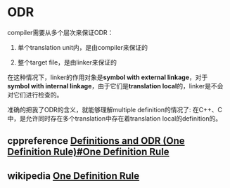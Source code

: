 # ODR

compiler需要从多个层次来保证ODR：

1) 单个translation unit内，是由compiler来保证的

2) 整个target file，是由linker来保证的

在这种情况下，linker的作用对象是**symbol with external linkage**，对于**symbol with internal linkage**，由于它们是**translation local**的，linker是不会对它们进行检查的。

准确的把我了ODR的含义，就能够理解multiple definition的情况了: 在C++、C中，是允许同时存在多个translation中存在着translation local的definition的。

## cppreference [Definitions and ODR (One Definition Rule)#One Definition Rule](https://en.cppreference.com/w/cpp/language/definition)



## wikipedia [One Definition Rule](https://en.wikipedia.org/wiki/One_Definition_Rule)

